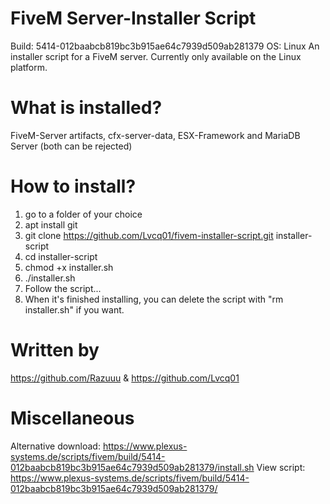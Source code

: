 # FiveM Server-Installer Script

Build: 5414-012baabcb819bc3b915ae64c7939d509ab281379 OS: Linux
An installer script for a FiveM server. Currently only available on the Linux platform.

# What is installed?
FiveM-Server artifacts, cfx-server-data, ESX-Framework and MariaDB Server (both can be rejected)

# How to install?

1. go to a folder of your choice
2. apt install git
3. git clone https://github.com/Lvcq01/fivem-installer-script.git installer-script
4. cd installer-script
5. chmod +x installer.sh
6. ./installer.sh
7. Follow the script...
8. When it's finished installing, you can delete the script with "rm installer.sh" if you want.

# Written by
https://github.com/Razuuu & https://github.com/Lvcq01

# Miscellaneous
Alternative download: https://www.plexus-systems.de/scripts/fivem/build/5414-012baabcb819bc3b915ae64c7939d509ab281379/install.sh
View script: https://www.plexus-systems.de/scripts/fivem/build/5414-012baabcb819bc3b915ae64c7939d509ab281379/
